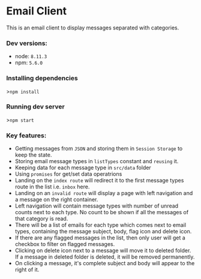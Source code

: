 # Email Client

This is an email client to display messages separated with categories.
### Dev versions:
  - node: `8.11.3`
  - npm: `5.6.0`
### Installing dependencies
\>`npm install`
### Running dev server
\>`npm start`
### Key features:
   - Getting messages from `JSON` and storing them in `Session Storage` to keep the state.
   - Storing email message types in `listTypes` constant and `reusing` it.
   - Keeping data for each message type in `src/data` folder
   - Using `promises` for get/set data operatrions
   - Landing on the `index route` will redirect it to the first message types route in the list i.e. `inbox` here.
   - Landing on an `invalid route` will display a page with left navigation and a message on the right container.
   - Left navigation will contain message types with number of unread counts next to each type. No count to be shown if all the messages of that category is read.
   - There will be a list of emails for each type which comes next to email types, containing the message subject, body, flag icon and delete icon. 
   - If there are any flagged messages in the list, then only user will get a checkbox to filter on flagged messages.
   - Clicking on delete icon next to a message will move it to deleted folder. If a message in deleted folder is deleted, it will be removed permanently.
   - On clicking a message, it's complete subject and body will appear to the right of it.